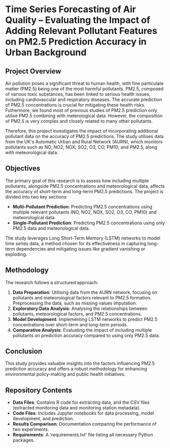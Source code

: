 # Time Series Forecasting of Air Quality – Evaluating the Impact of Adding Relevant Pollutant Features on PM2.5 Prediction Accuracy in Urban Background

## Project Overview

Air pollution poses a significant threat to human health, with fine particulate matter (PM2.5) being one of the most harmful pollutants. PM2.5, composed of various toxic substances, has been linked to serious health issues, including cardiovascular and respiratory diseases. The accurate prediction of PM2.5 concentrations is crucial for mitigating these health risks. Futhermore, we found most of previous studies of PM2.5 prediction only utilise PM2.5 combining with meterological data. However, the composition of PM2.5 is very complex and closely related to many other pollutants.

Therefore, this project investigates the impact of incorporating additional pollutant data on the accuracy of PM2.5 predictions. The study utilises data from the UK's Automatic Urban and Rural Network (AURN), which monitors pollutants such as NO, NO2, NOX, SO2, O3, CO, PM10, and PM2.5, along with meteorological data. 

## Objectives

The primary goal of this research is to assess how including multiple pollutants, alongside PM2.5 concentrations and meteorological data, affects the accuracy of short-term and long-term PM2.5 predictions. The project is divided into two key sections:
- **Multi-Pollutant Prediction**: Predicting PM2.5 concentrations using multiple relevant pollutants (NO, NO2, NOX, SO2, O3, CO, PM10) and meteorological data.
- **Single-Pollutant Prediction**: Predicting PM2.5 concentrations using only PM2.5 data and meteorological data.

The study leverages Long Short-Term Memory (LSTM) networks to model time series data, a method chosen for its effectiveness in capturing long-term dependencies and mitigating issues like gradient vanishing or exploding.

## Methodology

The research follows a structured approach:
1. **Data Preparation**: Utilising data from the AURN network, focusing on pollutants and meteorological factors relevant to PM2.5 formation. Preprocessing the data, such as missing values imputation.
2. **Exploratory Data Analysis**: Analysing the relationships between pollutants, meteorological factors, and PM2.5 concentrations.
3. **Model Development**: Implementing LSTM networks to predict PM2.5 concentrations over short-term and long-term periods.
4. **Comparative Analysis**: Evaluating the impact of including multiple pollutants on prediction accuracy compared to using only PM2.5 data.

## Conclusion

This study provides valuable insights into the factors influencing PM2.5 prediction accuracy and offers a robust methodology for enhancing environmental policy-making and public health initiatives.

## Repository Contents

- **Data Files**: Contains R code for extracting data, and the CSV files (extracted monitoring data and monitoring station metadata).
- **Code Files**: Includes Jupyter notebooks for data processing, model development, and prediction.
- **Results Comparison**: Documentation comparing the performance of two experiments.
- **Requirements**: A 'requirements.txt' file listing all necessary Python packages.

